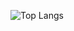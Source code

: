 ![Top Langs](https://github-readme-stats.vercel.app/api/top-langs/?username=nanioy&hide=html&layout=compact&theme=dracula)

